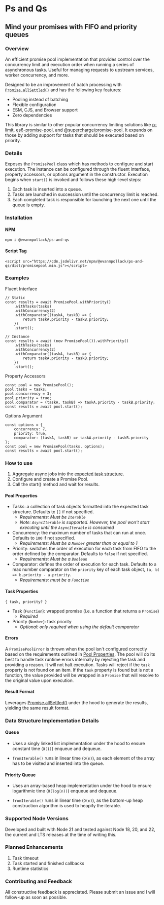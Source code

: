 # Ps and Qs
## Mind your promises with FIFO and priority queues

### Overview
An efficient promise pool implementation that provides control over the concurrency limit and execution order when running a series of 
asynchronous tasks. Useful for managing requests to upstream services, worker concurrency, and more.

Designed to be an improvement of batch processing with [`Promise.allSettled()`](https://developer.mozilla.org/en-US/docs/Web/JavaScript/Reference/Global_Objects/Promise/allSettled) and has the following key features:

- Pooling instead of batching
- Flexible configuration
- ESM, CJS, and Browser support
- Zero dependencies

This library is similar to other popular concurrency limiting solutions like [p-limit](https://www.npmjs.com/package/p-limit), [es6-promise-pool](https://www.npmjs.com/package/es6-promise-pool), 
and [@supercharge/promise-pool](https://www.npmjs.com/package/@supercharge/promise-pool). It expands on those by adding support for tasks that should be executed based on priority.

### Details
Exposes the `PromisePool` class which has methods to configure and start execution. The instance can be configured through the fluent interface, property accessors, or options argument in the constructor. Execution begins when `start()` is invoked and follows these high-level steps: 
1. Each task is inserted into a queue.
2. Tasks are launched in succession until the concurrency limit is reached.
3. Each completed task is responsible for launching the next one until the queue is empty.

### Installation
#### NPM
```
npm i @evanmpollack/ps-and-qs
```

#### Script Tag
```
<script src="https://cdn.jsdelivr.net/npm/@evanmpollack/ps-and-qs/dist/promisepool.min.js"></script>
```

### Examples
Fluent Interface
```
// Static
const results = await PromisePool.withPriority()
    .withTasks(tasks)
    .withConcurrency(2)
    .withComparator((taskA, taskB) => {
        return taskA.priority - taskB.priority;
    })
    .start();

// Instance
const results = await (new PromisePool()).withPriority()
    .withTasks(tasks)
    .withConcurrency(2)
    .withComparator((taskA, taskB) => {
        return taskA.priority - taskB.priority;
    })
    .start();
```

Property Accessors
```
const pool = new PromisePool();
pool.tasks = tasks;
pool.concurrency = 3;
pool.priority = true;
pool.comparator = (taskA, taskB) => taskA.priority - taskB.priority;
const results = await pool.start();
```

Options Argument
```
const options = {
    concurrency: 7,
    priority: true,
    comparator: (taskA, taskB) => taskA.priority - taskB.priority
};
const pool = new PromisePool(tasks, options);
const results = await pool.start();
```

### How to use

1. Aggregate async jobs into the [expected task structure](#task-properties).
2. Configure and create a Promise Pool.
3. Call the start() method and wait for results.

#### Pool Properties
- Tasks: a collection of task objects formatted into the expected task structure. Defaults to `[]` if not specified.
    - _Requirements: Must be `Iterable`_
    - _Note: `AsyncIterable` is supported. However, the pool won't start executing until the `AsyncIterable` is consumed_
- Concurrency: the maximum number of tasks that can run at once. Defaults to `100` if not specified.
    - _Requirements: Must be a `Number` greater than or equal to 1_
- Priority: switches the order of execution for each task from FIFO to the order defined by the comparator. Defaults to `false` if not specified.
    - _Requirements: Must be a `Boolean`_
- Comparator: defines the order of execution for each task. Defaults to a max number comparator on the `priority` key of each task object, `(a, b) => b.priority - a.priority`.
    - _Requirements: must be a `Function`_

#### Task Properties
```
{ task, priority? }
```
- Task (`Function`): wrapped promise (i.e. a function that returns a `Promise`)
    - _Required_
- Priority (`Number`): task priority
    - _Optional: only required when using the default comparator_

#### Errors
A `PromisePoolError` is thrown when the pool isn't configured correctly based on the requirements outlined in [Pool Properties](#pool-properties). The pool will do its best to handle task runtime errors internally by rejecting the task and providing a reason. It will not halt execution. Tasks will reject if the `task` property is not found on an item. If the `task` property is found but is not a function, the value provided will be wrapped in a `Promise` that will resolve to the original value upon execution.

#### Result Format
Leverages [Promise.allSettled()](https://developer.mozilla.org/en-US/docs/Web/JavaScript/Reference/Global_Objects/Promise/allSettled) under the hood to generate the results, yielding the same result format.

### Data Structure Implementation Details
#### Queue
- Uses a singly linked list implementation under the hood to ensure constant time (`O(1)`) enqueue and dequeue.

- `fromIterable()` runs in linear time (`O(n)`), as each element of the array has to be visited and inserted into the queue.

#### Priority Queue
- Uses an array-based heap implementation under the hood to ensure logarithmic time (`O(log(n))`) enqueue and dequeue.

- `fromIterable()` runs in linear time (`O(n)`), as the bottom-up heap construction algorithm is used to heapify the iterable.

### Supported Node Versions
Developed and built with Node 21 and tested against Node 18, 20, and 22, the current and LTS releases at the time of writing this.

<!-- Update after event target addition --> 
<!--_Note: While not tested, this library should be compatible with Node 16. The library uses ES6 features that have been officially supported since Node 13, including ESM, async/await, and classes._-->

### Planned Enhancements
1. Task timeout
2. Task started and finished callbacks
3. Runtime statistics

### Contributing and Feedback
All constructive feedback is appreciated. Please submit an issue and I will follow-up as soon as possible.
